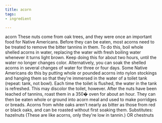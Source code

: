 ```yaml
---
title: acorn
tags:
- ingredient

---
```

acorn These nuts come from oak trees, and they were once an important food for Native Americans. Before they can be eaten, most acorns need to be treated to remove the bitter tannins in them. To do this, boil whole shelled acorns in water, replacing the water with fresh boiling water whenever it turns light brown. Keep doing this for about two hours, until the water no longer changes color. Alternatively, you can soak the shelled acorns in several changes of water for three or four days. Some Native Americans do this by putting whole or pounded acorns into nylon stockings and hanging them so that they're immersed in the water of a toilet tank (repeat: tank, not bowl). Each time the toilet is flushed, the water in the tank is refreshed. This may discolor the toilet, however. After the nuts have been leached of tannins, roast them in a 350� oven for about an hour. They can then be eaten whole or ground into acorn meal and used to make porridges or breads. Acorns from white oaks aren't nearly as bitter as those from red or black oaks, and can be roasted without first soaking them. Substitutes: hazelnuts (These are like acorns, only they're low in tannin.) OR chestnuts
